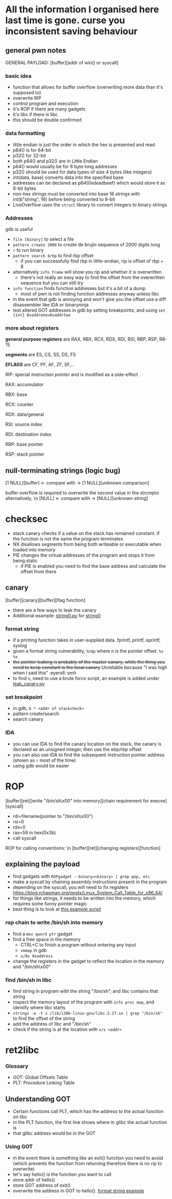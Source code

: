 # All the information I organised here last time is gone. curse you inconsistent saving behaviour

## general pwn notes
GENERAL PAYLOAD: [buffer][addr of win() or syscall] 

### basic idea
- function that allows for buffer overflow (overwriting more data than it's supposed to)
- overwrite RIP
- control program and execution
- it's ROP if there are many gadgets
- it's libc if there is libc
- this should be double confirmed

### data formatting
- little endian is just the order in which the hex is presented and read
- p64() is for 64-bit
- p32() for 32-bit
- both p64() and p32() are in Little Endian
- p64() would usually be for 8 byte long addresses
- p32() should be used for data types of size 4 bytes (like integers)
- int(data, base) converts data into the specified base
- addresses can be declared as p64(0xdeadbeef) which would store it as 8-bit bytes
- non-hex strings must be converted into base 16 strings with int(b"string", 16) before being converted to 8-bit
- LiveOverflow uses the `struct` library to convert integers to binary strings

### Addresses
gdb is useful
- `file [binary]` to select a file
- `pattern create 2000` to create de brujin sequence of 2000 digits long
- `r` to run binary
- `pattern search $rbp` to find rbp offset
  - if you can successfully find rbp in little-endian, rip is offset of rbp + 8
- alternatively `info frame` will show you rip and whether it is overwritten
  - there's not really an easy way to find the offset from the overwritten sequence but you can still try
- `info function` finds function addresses but it's a bit of a dump
  - most of pwn is not finding function addresses anyway unless libc
- in the event that gdb is annoying and won't give you the offset use a diff disassembler like IDA or binaryninja
- test altered GOT addresses in gdb by setting breakpoints, and using `set {int} 0xaddrone=0xaddrtwo`

### more about registers

**general purpose registers** are RAX, RBX, RCX, RDX, RDI, RSI, RBP, RSP, R8-15

**segments** are ES, CS, SS, DS, FS

**EFLAGS** are CF, PF, AF, ZF, SF,...

RIP: special _instruction pointer_ and is modified as a side-effect

RAX: accumulator

RBX: base

RCX: counter

RDX: data/general

RSI: source index

RDI: destination index

RBP: base pointer

RSP: stack pointer

## null-terminating strings (logic bug)
[1 NULL][buffer] <- compare with -> [1 NULL][unknown comparison]

buffer overflow is required to overwrite the second value in the strcmp\n
alternatively, \n
[NULL] <- compare with -> [NULL][unknown string]

# checksec
- stack canary checks if a value on the stack has remained constant. if the function is not the same the program terminates
- NX disallows segments from being both writeable or executable when loaded into memory
- PIE changes the virtual addresses of the program and stops it from being static
  - if PIE is enabled you need to find the base address and calculate the offset from there

## canary
[buffer][canary][buffer][flag function]
- there are a few ways to leak the canary
- Additional example: [string0.py](./Canary/string0.py) for [string0](./Canary/string0)

### format string
- if a printing function takes in user-supplied data. fprintf, printf, sprintf, syslog
- given a format string vulnerability, `%n$p` where n is the pointer offset. `%s` `%x`
- ~~the pointer leaking is probably of the master canary, while the thing you need to keep constant is the local canary~~ Unreliable because "I was high when I said this" :eyeroll: smh
- to find `n`, need to use a brute force script, an example is added under [leak_canary.py](./Canary/leak_canary.py)

### set breakpoint
- in gdb, `b * <addr of stackcheck>`
- pattern create/search
- search canary

### IDA
- you can use IDA to find the canary location on the stack, the canary is declared as an unsigned integer, then use the ebp/rbp offset
- you can also use IDA to find the subsequent instruction pointer address (shown as `r` most of the time)
- using gdb would be easier

# ROP
[buffer][ret][write "/bin/sh\x00" into memory][chain requirement for execve][syscall]
- rdi=filename(pointer to "/bin/sh\x00")
- rsi=0
- rdx=0
- rax=59 in hex(0x3b)
- call syscall

ROP for calling conventions: \n
[buffer][ret][changing registers][function]

## explaining the payload
- find gadgets with `ROPgadget --binary=<binary> | grep pop, etc`
- make a syscall by chaining assembly instructions present in the program
- depending on the syscall, you will need to fix registers <https://blog.rchapman.org/posts/Linux_System_Call_Table_for_x86_64/>
- for things like strings, it needs to be written into the memory, which requires some funny pointer magic 
- best thing is to look at [this example script](./rop_example.py)

### rop chain to write /bin/sh into memory
- find a `mov qword ptr` gadget
- find a free space in the memory
  - CTRL+C to finish a program without entering any input
  - `vmmap` in gdb
  - `x/8x 0xaddress`
- change the registers in the gadget to reflect the location in the memory and "/bin/sh\x00"

### find /bin/sh in libc
- find string in program with the string "/bin/sh", and libc contains that string
- inspect the memory layout of the program with `info proc map`, and identify where libc starts
- `strings -a -t x /lib/i386-linux-gnu/libc-2.27.so | grep "/bin/sh"` to find the offset of the string
- add the address of libc and "/bin/sh"
- check if the string is at the location with `x/s <addr>`

# ret2libc
### Glossary
- GOT: Global Offsets Table
- PLT: Procedure Linking Table

## Understanding GOT
- Certain functions call PLT, which has the address to the actual function on libc
- in the PLT function, the first line shows where in glibc the actual function is
- that glibc address would be in the GOT

### Using GOT
- in the event there is something like an exit() function you need to avoid (which prevents the function from returning therefore there is no rip to overwrite)
- let's say hello() is the function you want to call
- store addr of hello()
- store GOT address of exit() 
- overwrite the address in GOT to hello(). [format string example](https://www.youtube.com/watch?v=t1LH9D5cuK4)

